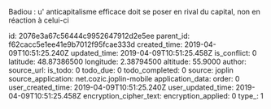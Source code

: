 Badiou : u' anticapitalisme efficace doit se poser en rival du capital, non en réaction à celui-ci 

id: 2076e3a67c56444c9952647912d2e5ee
parent_id: f62cacc5e1ee41e9b7012f95fcae333d
created_time: 2019-04-09T10:51:25.240Z
updated_time: 2019-04-09T10:51:25.458Z
is_conflict: 0
latitude: 48.87386500
longitude: 2.38794500
altitude: 55.9000
author: 
source_url: 
is_todo: 0
todo_due: 0
todo_completed: 0
source: joplin
source_application: net.cozic.joplin-mobile
application_data: 
order: 0
user_created_time: 2019-04-09T10:51:25.240Z
user_updated_time: 2019-04-09T10:51:25.458Z
encryption_cipher_text: 
encryption_applied: 0
type_: 1